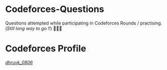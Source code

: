 # Codeforces-Questions
Questions attempted while participating in Codeforces Rounds / practising. (_Still long way to go !!_) 👨🏼‍💻
# Codeforces Profile
[*_dhruvk_0806_*](https://codeforces.com/profile/dhruvk_0806)

